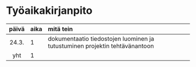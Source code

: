 # Työaikakirjanpito

| päivä | aika | mitä tein  |
| :----:|:-----| :-----|
| 24.3. | 1    | dokumentaatio tiedostojen luominen ja tutustuminen projektin tehtävänantoon |
| yht   | 1    | | 
